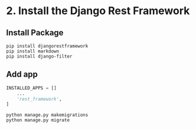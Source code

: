# 2. Install the Django Rest Framework

## Install Package

```commandline
pip install djangorestframework
pip install markdown
pip install django-filter
```

## Add app

```python
INSTALLED_APPS = []
    ...
    'rest_framework',
]
```

```commandline
python manage.py makemigrations
python manage.py migrate
```